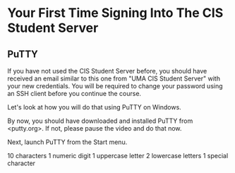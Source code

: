 # Your First Time Signing Into The CIS Student Server

## PuTTY

If you have not used the CIS Student Server before, you should have received an email similar to this one from "UMA CIS Student Server" with your new credentials. You will be required to change your password using an SSH client before you continue the course.

Let's look at how you will do that using PuTTY on Windows.

By now, you should have downloaded and installed PuTTY from <putty.org>. If not, please pause the video and do that now.

Next, launch PuTTY from the Start menu.






10 characters
1 numeric digit
1 uppercase letter
2 lowercase letters
1 special character